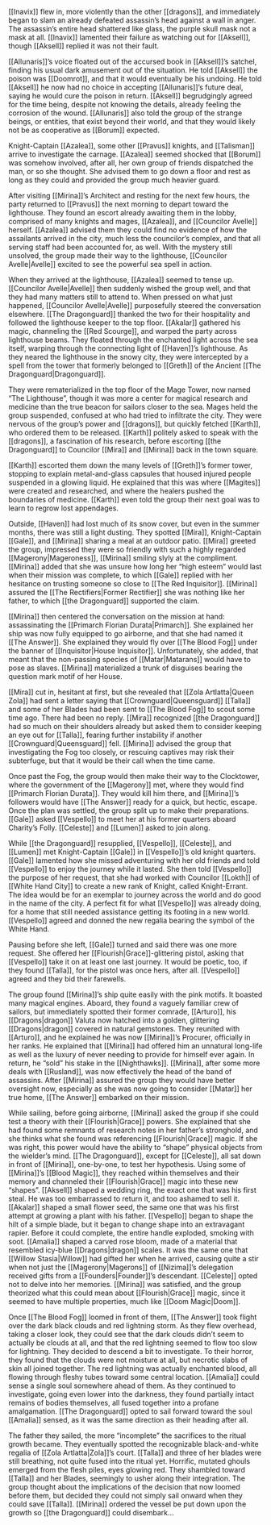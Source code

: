 [[Inavix]] flew in, more violently than the other [[dragons]], and immediately began to slam an already defeated assassin’s head against a wall in anger. The assassin’s entire head shattered like glass, the purple skull mask not a mask at all. [[Inavix]] lamented their failure as watching out for [[Aksell]], though [[Aksell]] replied it was not their fault.

[[Allunaris]]’s voice floated out of the accursed book in [[Aksell]]’s satchel, finding his usual dark amusement out of the situation. He told [[Aksell]] the poison was [[Doomrot]], and that it would eventually be his undoing. He told [[Aksell]] he now had no choice in accepting [[Allunaris]]’s future deal, saying he would cure the poison in return. [[Aksell]] begrudgingly agreed for the time being, despite not knowing the details, already feeling the corrosion of the wound. [[Allunaris]] also told the group of the strange beings, or entities, that exist beyond their world, and that they would likely not be as cooperative as [[Borum]] expected. 

Knight-Captain [[Azalea]], some other [[Pravus]] knights, and [[Talisman]] arrive to investigate the carnage. [[Azalea]] seemed shocked that [[Borum]] was somehow involved, after all, her own group of friends dispatched the man, or so she thought. She advised them to go down a floor and rest as long as they could and provided the group much heavier guard.

After visiting [[Mirina]]’s Architect and resting for the next few hours, the party returned to [[Pravus]] the next morning to depart toward the lighthouse. They found an escort already awaiting them in the lobby, comprised of many knights and mages, [[Azalea]], and [[Councilor Avelle]] herself. [[Azalea]] advised them they could find no evidence of how the assailants arrived in the city, much less the councilor’s complex, and that all serving staff had been accounted for, as well. With the mystery still unsolved, the group made their way to the lighthouse, [[Councilor Avelle|Avelle]] excited to see the powerful sea spell in action.

When they arrived at the lighthouse, [[Azalea]] seemed to tense up. [[Councilor Avelle|Avelle]] then suddenly wished the group well, and that they had many matters still to attend to. When pressed on what just happened, [[Councilor Avelle|Avelle]] purposefully steered the conversation elsewhere. [[The Dragonguard]] thanked the two for their hospitality and followed the lighthouse keeper to the top floor. [[Akalar]] gathered his magic, channeling the [[Red Scourge]], and warped the party across lighthouse beams. They floated through the enchanted light across the sea itself, warping through the connecting light of [[Haven]]’s lighthouse. As they neared the lighthouse in the snowy city, they were intercepted by a spell from the tower that formerly belonged to [[Greth]] of the Ancient [[The Dragonguard|Dragonguard]].

They were rematerialized in the top floor of the Mage Tower, now named “The Lighthouse”, though it was more a center for magical research and medicine than the true beacon for sailors closer to the sea. Mages held the group suspended, confused at who had tried to infiltrate the city. They were nervous of the group’s power and [[dragons]], but quickly fetched [[Karth]], who ordered them to be released. [[Karth]] politely asked to speak with the [[dragons]], a fascination of his research, before escorting [[the Dragonguard]] to Councilor [[Mira]] and [[Mirina]] back in the town square. 

[[Karth]] escorted them down the many levels of [[Greth]]’s former tower, stopping to explain metal-and-glass capsules that housed injured people suspended in a glowing liquid. He explained that this was where [[Magites]] were created and researched, and where the healers pushed the boundaries of medicine. [[Karth]] even told the group their next goal was to learn to regrow lost appendages. 

Outside, [[Haven]] had lost much of its snow cover, but even in the summer months, there was still a light dusting. They spotted [[Mira]], Knight-Captain [[Gale]], and [[Mirina]] sharing a meal at an outdoor patio. [[Mira]] greeted the group, impressed they were so friendly with such a highly regarded [[Magerony|Mageroness]], [[Mirina]] smiling slyly at the compliment. [[Mirina]] added that she was unsure how long her “high esteem” would last when their mission was complete, to which [[Gale]] replied with her hesitance on trusting someone so close to [[The Red Inquisitor]]. [[Mirina]] assured the [[The Rectifiers|Former Rectifier]] she was nothing like her father, to which [[the Dragonguard]] supported the claim. 

[[Mirina]] then centered the conversation on the mission at hand: assassinating the [[Primarch Florian Durata|Primarch]]. She explained her ship was now fully equipped to go airborne, and that she had named it [[The Answer]]. She explained they would fly over [[The Blood Fog]] under the banner of [[Inquisitor|House Inquisitor]]. Unfortunately, she added, that meant that the non-passing species of [[Matar|Matarans]] would have to pose as slaves. [[Mirina]] materialized a trunk of disguises bearing the question mark motif of her House.

[[Mira]] cut in, hesitant at first, but she revealed that [[Zola Artlatta|Queen Zola]] had sent a letter saying that [[Crownguard|Queensguard]] [[Talla]] and some of her Blades had been sent to [[The Blood Fog]] to scout some time ago. There had been no reply. [[Mira]] recognized [[the Dragonguard]] had so much on their shoulders already but asked them to consider keeping an eye out for [[Talla]], fearing further instability if another [[Crownguard|Queensguard]] fell. [[Mirina]] advised the group that investigating the Fog too closely, or rescuing captives may risk their subterfuge, but that it would be their call when the time came.

Once past the Fog, the group would then make their way to the Clocktower, where the government of the [[Magerony]] met, where they would find [[Primarch Florian Durata]]. They would kill him there, and [[Mirina]]’s followers would have [[The Answer]] ready for a quick, but hectic, escape. Once the plan was settled, the group split up to make their preparations. [[Gale]] asked [[Vespello]] to meet her at his former quarters aboard Charity’s Folly. [[Celeste]] and [[Lumen]] asked to join along.

While [[the Dragonguard]] resupplied, [[Vespello]], [[Celeste]], and [[Lumen]] met Knight-Captain [[Gale]] in [[Vespello]]’s old knight quarters. [[Gale]] lamented how she missed adventuring with her old friends and told [[Vespello]] to enjoy the journey while it lasted. She then told [[Vespello]] the purpose of her request, that she had worked with Councilor [[Lokth]] of [[White Hand City]] to create a new rank of Knight, called Knight-Errant. The idea would be for an exemplar to journey across the world and do good in the name of the city. A perfect fit for what [[Vespello]] was already doing, for a home that still needed assistance getting its footing in a new world. [[Vespello]] agreed and donned the new regalia bearing the symbol of the White Hand. 

Pausing before she left, [[Gale]] turned and said there was one more request. She offered her [[Flourish|Grace]]-glittering pistol, asking that [[Vespello]] take it on at least one last journey. It would be poetic, too, if they found [[Talla]], for the pistol was once hers, after all. [[Vespello]] agreed and they bid their farewells. 

The group found [[Mirina]]’s ship quite easily with the pink motifs. It boasted many magical engines. Aboard, they found a vaguely familiar crew of sailors, but immediately spotted their former comrade, [[Arturo]], his [[Dragons|dragon]] Valuta now hatched into a golden, glittering [[Dragons|dragon]] covered in natural gemstones. They reunited with [[Arturo]], and he explained he was now [[Mirina]]’s Procurer, officially in her ranks. He explained that [[Mirina]] had offered him an unnatural long-life as well as the luxury of never needing to provide for himself ever again. In return, he “sold” his stake in the [[Nighthawks]]. [[Mirina]], after some more deals with [[Rusland]], was now effectively the head of the band of assassins. After [[Mirina]] assured the group they would have better oversight now, especially as she was now going to consider [[Matar]] her true home, [[The Answer]] embarked on their mission.

While sailing, before going airborne, [[Mirina]] asked the group if she could test a theory with their [[Flourish|Grace]] powers. She explained that she had found some remnants of research notes in her father’s stronghold, and she thinks what she found was referencing [[Flourish|Grace]] magic. If she was right, this power would have the ability to “shape” physical objects from the wielder’s mind. [[The Dragonguard]], except for [[Celeste]], all sat down in front of [[Mirina]], one-by-one, to test her hypothesis. Using some of [[Mirina]]’s [[Blood Magic]], they reached within themselves and their memory and channeled their [[Flourish|Grace]] magic into these new “shapes”. [[Aksell]] shaped a wedding ring, the exact one that was his first steal. He was too embarrassed to return it, and too ashamed to sell it. [[Akalar]] shaped a small flower seed, the same one that was his first attempt at growing a plant with his father. [[Vespello]] began to shape the hilt of a simple blade, but it began to change shape into an extravagant rapier. Before it could complete, the entire handle exploded, smoking with soot. [[Amalia]] shaped a carved rose bloom, made of a material that resembled icy-blue [[Dragons|dragon]] scales. It was the same one that [[Willow Stasia|Willow]] had gifted her when he arrived, causing quite a stir when not just the [[Magerony|Magerons]] of [[Nizima]]’s delegation received gifts from a [[Founders|Founder]]’s descendant. [[Celeste]] opted not to delve into her memories. [[Mirina]] was satisfied, and the group theorized what this could mean about [[Flourish|Grace]] magic, since it seemed to have multiple properties, much like [[Doom Magic|Doom]].

Once [[The Blood Fog]] loomed in front of them, [[The Answer]] took flight over the dark black clouds and red lightning storm. As they flew overhead, taking a closer look, they could see that the dark clouds didn’t seem to actually be clouds at all, and that the red lightning seemed to flow too slow for lightning. They decided to descend a bit to investigate. To their horror, they found that the clouds were not moisture at all, but necrotic slabs of skin all joined together. The red lightning was actually enchanted blood, all flowing through fleshy tubes toward some central location. [[Amalia]] could sense a single soul somewhere ahead of them. As they continued to investigate, going even lower into the darkness, they found partially intact remains of bodies themselves, all fused together into a profane amalgamation. [[The Dragonguard]] opted to sail forward toward the soul [[Amalia]] sensed, as it was the same direction as their heading after all.

The father they sailed, the more “incomplete” the sacrifices to the ritual growth became. They eventually spotted the recognizable black-and-white regalia of [[Zola Artlatta|Zola]]’s court. [[Talla]] and three of her blades were still breathing, not quite fused into the ritual yet. Horrific, mutated ghouls emerged from the flesh piles, eyes glowing red. They shambled toward [[Talla]] and her Blades, seemingly to usher along their integration. The group thought about the implications of the decision that now loomed before them, but decided they could not simply sail onward when they could save [[Talla]]. [[Mirina]] ordered the vessel be put down upon the growth so [[the Dragonguard]] could disembark…